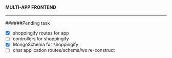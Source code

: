 #### MULTI-APP FRONTEND
***

######Pending task
 - [x]  shoppingify routes for app
 - [ ]  controllers for shoppingify
 - [x]  MongoSchema for shoppingify
 - [ ]  chat application routes/schema/ws re-construct
